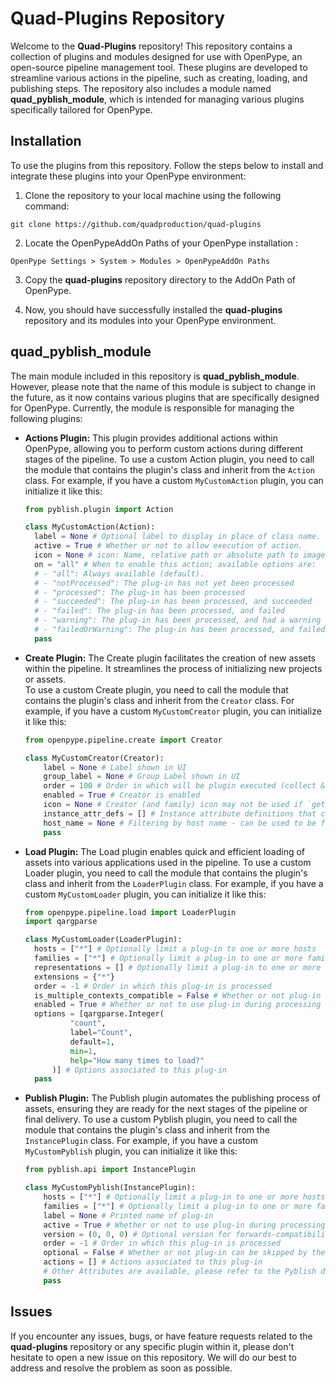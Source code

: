 # Quad-Plugins Repository

Welcome to the **Quad-Plugins** repository! This repository contains a collection of plugins and modules designed for use with OpenPype, an open-source pipeline management tool. These plugins are developed to streamline various actions in the pipeline, such as creating, loading, and publishing steps. The repository also includes a module named **quad_pyblish_module**, which is intended for managing various plugins specifically tailored for OpenPype.

## Installation

To use the plugins from this repository. Follow the steps below to install and integrate these plugins into your OpenPype environment:

1. Clone the repository to your local machine using the following command:

  ```git clone https://github.com/quadproduction/quad-plugins```

2. Locate the OpenPypeAddOn Paths of your OpenPype installation : 

  ```OpenPype Settings > System > Modules > OpenPypeAddOn Paths ``` 


3. Copy the **quad-plugins** repository directory to the AddOn Path of OpenPype.


4. Now, you should have successfully installed the **quad-plugins** repository and its modules into your OpenPype environment.

## quad_pyblish_module

The main module included in this repository is **quad_pyblish_module**. However, please note that the name of this module is subject to change in the future, as it now contains various plugins that are specifically designed for OpenPype. Currently, the module is responsible for managing the following plugins:

- **Actions Plugin:** This plugin provides additional actions within OpenPype, allowing you to perform custom actions during different stages of the pipeline.
To use a custom Action plugin, you need to call the module that contains the plugin's class and inherit from the `Action` class. For example, if you have a custom `MyCustomAction` plugin, you can initialize it like this:

  ```python
  from pyblish.plugin import Action

  class MyCustomAction(Action):
    label = None # Optional label to display in place of class name.
    active = True # Whether or not to allow execution of action.
    icon = None # icon: Name, relative path or absolute path to image for use as an icon of this action. For relative paths, the current working directory of the host is used and names represent icons available via Awesome Icons. fortawesome.github.io/Font-Awesome/icons/
    on = "all" # When to enable this action; available options are:
    # - "all": Always available (default).
    # - "notProcessed": The plug-in has not yet been processed
    # - "processed": The plug-in has been processed
    # - "succeeded": The plug-in has been processed, and succeeded
    # - "failed": The plug-in has been processed, and failed
    # - "warning": The plug-in has been processed, and had a warning
    # - "failedOrWarning": The plug-in has been processed, and failed or had a warning
    pass
  ```
- **Create Plugin:** The Create plugin facilitates the creation of new assets within the pipeline. It streamlines the process of initializing new projects or assets.  
To use a custom Create plugin, you need to call the module that contains the plugin's class and inherit from the `Creator` class. For example, if you have a custom `MyCustomCreator` plugin, you can initialize it like this:
    ```python
    from openpype.pipeline.create import Creator
    
    class MyCustomCreator(Creator):
        label = None # Label shown in UI
        group_label = None # Group Label shown in UI
        order = 100 # Order in which will be plugin executed (collect & update instances) less == earlier -> Order '90' will be processed before '100'
        enabled = True # Creator is enabled 
        icon = None # Creator (and family) icon may not be used if `get_icon` is reimplemented
        instance_attr_defs = [] # Instance attribute definitions that can be changed per instance returns list of attribute definitions from `openpype.pipeline.attribute_definitions`
        host_name = None # Filtering by host name - can be used to be filtered by host name used on all hosts when set to 'None' for Backwards compatibility was added afterward
        pass
    ```

- **Load Plugin:** The Load plugin enables quick and efficient loading of assets into various applications used in the pipeline.
To use a custom Loader plugin, you need to call the module that contains the plugin's class and inherit from the `LoaderPlugin` class. For example, if you have a custom `MyCustomLoader` plugin, you can initialize it like this:

  ```python
  from openpype.pipeline.load import LoaderPlugin
  import qargparse
  
  class MyCustomLoader(LoaderPlugin):
    hosts = ["*"] # Optionally limit a plug-in to one or more hosts
    families = ["*"] # Optionally limit a plug-in to one or more families
    representations = [] # Optionally limit a plug-in to one or more representations
    extensions = {"*"} 
    order = -1 # Order in which this plug-in is processed
    is_multiple_contexts_compatible = False # Whether or not plug-in can be used with multiple contexts
    enabled = True # Whether or not to use plug-in during processing
    options = [qargparse.Integer(
            "count",
            label="Count",
            default=1,
            min=1,
            help="How many times to load?"
        )] # Options associated to this plug-in
    pass
  ```
- **Publish Plugin:** The Publish plugin automates the publishing process of assets, ensuring they are ready for the next stages of the pipeline or final delivery.
To use a custom Pyblish plugin, you need to call the module that contains the plugin's class and inherit from the `InstancePlugin` class. For example, if you have a custom `MyCustomPyblish` plugin, you can initialize it like this:
    ```python
    from pyblish.api import InstancePlugin
  
    class MyCustomPyblish(InstancePlugin):
        hosts = ["*"] # Optionally limit a plug-in to one or more hosts
        families = ["*"] # Optionally limit a plug-in to one or more families
        label = None # Printed name of plug-in
        active = True # Whether or not to use plug-in during processing
        version = (0, 0, 0) # Optional version for forwards-compatibility. (Pyblish Compatibility)
        order = -1 # Order in which this plug-in is processed
        optional = False # Whether or not plug-in can be skipped by the user.
        actions = [] # Actions associated to this plug-in
        # Other Attributes are available, please refer to the Pyblish documentation for more information.
        pass
    ```
## Issues

If you encounter any issues, bugs, or have feature requests related to the **quad-plugins** repository or any specific plugin within it, please don't hesitate to open a new issue on this repository. We will do our best to address and resolve the problem as soon as possible.
